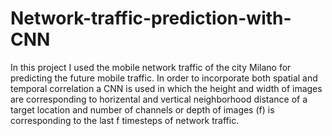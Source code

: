# Network-traffic-prediction-with-CNN

In this project I used the mobile network traffic of the city Milano for predicting the future mobile traffic. In order to incorporate both spatial and temporal correlation a CNN is used in which the height and width of images are corresponding to horizental and vertical neighborhood distance of a target location and number of channels or depth of images (f) is corresponding to the last f timesteps of network traffic.

